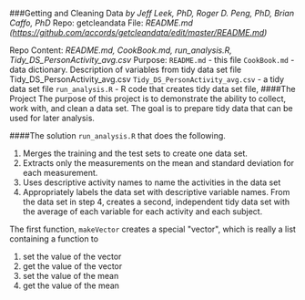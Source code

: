 ###Getting and Cleaning Data
*by Jeff Leek, PhD, Roger D. Peng, PhD, Brian Caffo, PhD*
Repo: getcleandata
File: *README.md (https://github.com/accords/getcleandata/edit/master/README.md)*

Repo Content: *README.md, CookBook.md, run_analysis.R, Tidy_DS_PersonActivity_avg.csv*
Purpose: `README.md` - this file
         `CookBook.md` - data dictionary. Description of variables from tidy data set file Tidy_DS_PersonActivity_avg.csv
         `Tidy_DS_PersonActivity_avg.csv` - a tidy data set file
         `run_analysis.R` - R code that creates tidy data set file, 
####The Project
The purpose of this project is to demonstrate the ability to collect, work with, and clean a data set. 
The goal is to prepare tidy data that can be used for later analysis. 


####The solution
`run_analysis.R` that does the following. 
1. Merges the training and the test sets to create one data set.
2. Extracts only the measurements on the mean and standard deviation for each measurement. 
3. Uses descriptive activity names to name the activities in the data set
4. Appropriately labels the data set with descriptive variable names. 
From the data set in step 4, creates a second, independent tidy data set with the average of each variable for each activity and each subject.

The first function, `makeVector` creates a special "vector", which is
really a list containing a function to

1.  set the value of the vector
2.  get the value of the vector
3.  set the value of the mean
4.  get the value of the mean

<!-- -->


